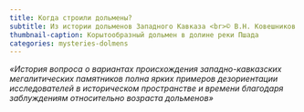 ```yaml
---
title: Когда строили дольмены?
subtitle: Из истории дольменов Западного Кавказа <br>© В.Н. Ковешников
thumbnail-caption: Корытообразный дольмен в долине реки Пшада
categories: mysteries-dolmens
---
```

_«История вопроса о вариантах происхождения западно-кавказских мегалитических памятников полна ярких примеров дезориентации исследователей в историческом пространстве и времени благодаря заблуждениям относительно возраста дольменов»_
